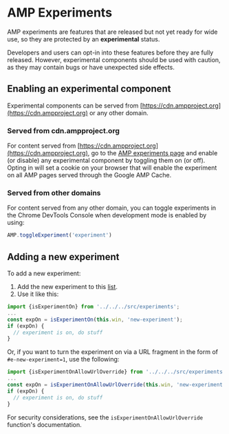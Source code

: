 # AMP Experiments

AMP experiments are features that are released but not yet ready for wide use, so they are protected by an **experimental** status.

Developers and users can opt-in into these features before they are fully released. However, experimental components should be used with caution, as they may contain bugs or have unexpected side effects.

## Enabling an experimental component

Experimental components can be served from [https://cdn.ampproject.org](https://cdn.ampproject.org) or any other domain.

### Served from cdn.ampproject.org

For content served from [https://cdn.ampproject.org](https://cdn.ampproject.org), go to the [AMP experiments page](https://cdn.ampproject.org/experiments.html) and enable (or disable) any experimental component by toggling them on (or off). Opting in will set a cookie on your browser that will enable the experiment on all AMP pages served through the Google AMP Cache.

### Served from other domains

For content served from any other domain, you can toggle experiments in the Chrome DevTools Console when development mode is enabled by using:

```javascript
AMP.toggleExperiment('experiment')
```

## Adding a new experiment

To add a new experiment:

1.  Add the new experiment to this [list](https://github.com/ampproject/amphtml/blob/master/tools/experiments/experiments.js).
2. Use it like this:

```javascript
import {isExperimentOn} from '../../../src/experiments';
...
const expOn = isExperimentOn(this.win, 'new-experiment');
if (expOn) {
  // experiment is on, do stuff
}
```

Or, if you want to turn the experiment on via a URL fragment in the form of `#e-new-experiment=1`, use the following: 
```javascript
import {isExperimentOnAllowUrlOverride} from '../../../src/experiments';
...
const expOn = isExperimentOnAllowUrlOverride(this.win, 'new-experiment');
if (expOn) {
  // experiment is on, do stuff
}
```
For security considerations, see the `isExperimentOnAllowUrlOverride` function's documentation.
